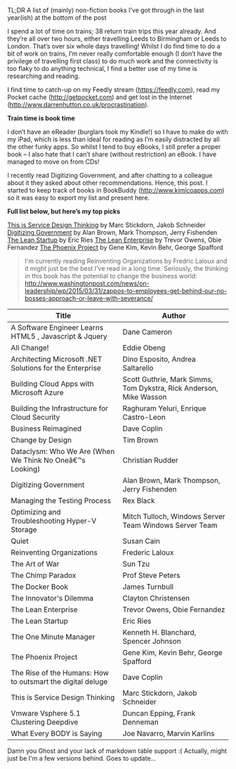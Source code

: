 

TL;DR A list of (mainly) non-fiction books I’ve got through in the last year(ish) at the bottom of the post
 
I spend a lot of time on trains; 38 return train trips this year already. And they’re all over two hours, either travelling Leeds to Birmingham or Leeds to London. That’s over six whole days travelling! Whilst I do find time to do a bit of work on trains, I’m never really comfortable enough (I don’t have the privilege of travelling first class) to do much work and the connectivity is too flaky to do anything technical, I find a better use of my time is researching and reading.
 
I find time to catch-up on my Feedly stream (https://feedly.com), read my Pocket cache (http://getpocket.com) and get lost in the Internet (http://www.darrenhutton.co.uk/procrastination).
 
**Train time is book time**
 
I don’t have an eReader (burglars took my Kindle!) so I have to make do with my iPad, which is less than ideal for reading as I’m easily distracted by all the other funky apps. So whilst I tend to buy eBooks, I still prefer a proper book – I also hate that I can’t share (without restriction) an eBook. I have managed to move on from CDs!
 
I recently read Digitizing Government, and after chatting to a colleague about it they asked about other recommendations. Hence, this post. I started to keep track of books in BookBuddy (http://www.kimicoapps.com) so it was easy to export my list and present here.
 
**Full list below, but here’s my top picks**

<a href=http://www.amazon.co.uk/dp/906369279X target="_blank">This is Service Design Thinking</a> by Marc Stickdorn, Jakob Schneider 
<a href=http://www.amazon.co.uk/dp/1137443626 target="_blank">Digitizing Government</a> by Alan Brown, Mark Thompson, Jerry Fishenden 
<a href=http://www.amazon.co.uk/dp/0670921602 target="_blank">The Lean Startup</a> by Eric Ries 
<a href=http://www.amazon.co.uk/dp/1118852176 target="_blank">The Lean Enterprise</a> by Trevor Owens, Obie Fernandez 
<a href=http://www.amazon.co.uk/dp/0988262509 target="_blank">The Phoenix Project</a> by Gene Kim, Kevin Behr, George Spafford
 
>I'm currently reading Reinventing Organizations by Fredric Laloux and it might just be the best I've read in a long time. Seriously, the thinking in this book has the potential to change the business world: http://www.washingtonpost.com/news/on-leadership/wp/2015/03/31/zappos-to-employees-get-behind-our-no-bosses-approach-or-leave-with-severance/


| Title                                                        | Author                                                             |
|--------------------------------------------------------------|--------------------------------------------------------------------|
| A Software   Engineer Learns HTML5 , Javascript & Jquery     | Dane Cameron                                                       |
| All Change!                                                  | Eddie Obeng                                                        |
| Architecting Microsoft .NET Solutions   for the Enterprise   | Dino Esposito, Andrea Saltarello                                   |
| Building Cloud Apps with Microsoft Azure                     | Scott Guthrie, Mark Simms, Tom Dykstra, Rick Anderson, Mike Wasson |
| Building the Infrastructure for Cloud   Security             | Raghuram Yeluri, Enrique Castro-Leon                               |
| Business Reimagined                                          | Dave Coplin                                                        |
| Change by Design                                             | Tim Brown                                                          |
| Dataclysm: Who We Are (When We Think No   Oneâ€™s Looking)   | Christian Rudder                                                   |
| Digitizing Government                                        | Alan Brown, Mark Thompson, Jerry Fishenden                         |
| Managing the Testing Process                                 | Rex Black                                                          |
| Optimizing and Troubleshooting Hyper-V   Storage             | Mitch Tulloch, Windows Server Team Windows Server Team             |
| Quiet                                                        | Susan Cain                                                         |
| Reinventing Organizations                                    | Frederic Laloux                                                    |
| The Art of War                                               | Sun Tzu                                                            |
| The Chimp Paradox                                            | Prof Steve Peters                                                  |
| The Docker Book                                              | James Turnbull                                                     |
| The Innovator's Dilemma                                      | Clayton Christensen                                                |
| The Lean Enterprise                                          | Trevor Owens, Obie Fernandez                                       |
| The Lean Startup                                             | Eric Ries                                                          |
| The One Minute Manager                                       | Kenneth H. Blanchard, Spencer Johnson                              |
| The Phoenix Project                                          | Gene Kim, Kevin Behr, George Spafford                              |
| The Rise of the Humans: How to outsmart   the digital deluge | Dave Coplin                                                        |
| This is Service Design Thinking                              | Marc Stickdorn, Jakob Schneider                                    |
| Vmware Vsphere 5.1 Clustering Deepdive                       | Duncan Epping, Frank Denneman                                      |
| What Every BODY is Saying                                    | Joe Navarro, Marvin Karlins                                        |

Damn you Ghost and  your lack of markdown table support :( Actually, might just be I'm a few versions behind. Goes to update...